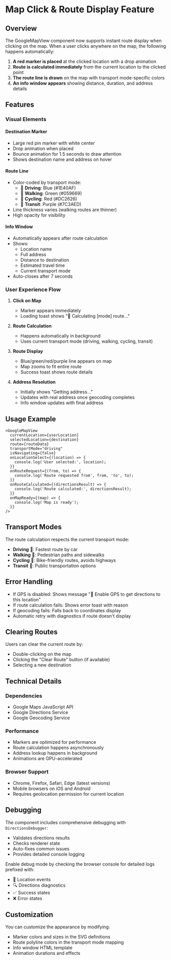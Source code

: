 # Map Click & Route Display Feature

## Overview
The GoogleMapView component now supports instant route display when clicking on the map. When a user clicks anywhere on the map, the following happens automatically:

1. **A red marker is placed** at the clicked location with a drop animation
2. **Route is calculated immediately** from the current location to the clicked point
3. **The route line is drawn** on the map with transport mode-specific colors
4. **An info window appears** showing distance, duration, and address details

## Features

### Visual Elements

#### Destination Marker
- Large red pin marker with white center
- Drop animation when placed
- Bounce animation for 1.5 seconds to draw attention
- Shows destination name and address on hover

#### Route Line
- Color-coded by transport mode:
  - 🚗 **Driving**: Blue (#1E40AF)
  - 🚶 **Walking**: Green (#059669)
  - 🚴 **Cycling**: Red (#DC2626)
  - 🚌 **Transit**: Purple (#7C3AED)
- Line thickness varies (walking routes are thinner)
- High opacity for visibility

#### Info Window
- Automatically appears after route calculation
- Shows:
  - Location name
  - Full address
  - Distance to destination
  - Estimated travel time
  - Current transport mode
- Auto-closes after 7 seconds

### User Experience Flow

1. **Click on Map**
   - Marker appears immediately
   - Loading toast shows "📍 Calculating [mode] route..."
   
2. **Route Calculation**
   - Happens automatically in background
   - Uses current transport mode (driving, walking, cycling, transit)
   
3. **Route Display**
   - Blue/green/red/purple line appears on map
   - Map zooms to fit entire route
   - Success toast shows route details
   
4. **Address Resolution**
   - Initially shows "Getting address..."
   - Updates with real address once geocoding completes
   - Info window updates with final address

## Usage Example

```tsx
<GoogleMapView
  currentLocation={userLocation}
  selectedLocation={destination}
  route={routeData}
  transportMode="driving"
  isNavigating={false}
  onLocationSelect={(location) => {
    console.log('User selected:', location);
  }}
  onRouteRequest={(from, to) => {
    console.log('Route requested from', from, 'to', to);
  }}
  onRouteCalculated={(directionsResult) => {
    console.log('Route calculated:', directionsResult);
  }}
  onMapReady={(map) => {
    console.log('Map is ready');
  }}
/>
```

## Transport Modes

The route calculation respects the current transport mode:

- **Driving** 🚗: Fastest route by car
- **Walking** 🚶: Pedestrian paths and sidewalks
- **Cycling** 🚴: Bike-friendly routes, avoids highways
- **Transit** 🚌: Public transportation options

## Error Handling

- If GPS is disabled: Shows message "📍 Enable GPS to get directions to this location"
- If route calculation fails: Shows error toast with reason
- If geocoding fails: Falls back to coordinates display
- Automatic retry with diagnostics if route doesn't display

## Clearing Routes

Users can clear the current route by:
- Double-clicking on the map
- Clicking the "Clear Route" button (if available)
- Selecting a new destination

## Technical Details

### Dependencies
- Google Maps JavaScript API
- Google Directions Service
- Google Geocoding Service

### Performance
- Markers are optimized for performance
- Route calculation happens asynchronously
- Address lookup happens in background
- Animations are GPU-accelerated

### Browser Support
- Chrome, Firefox, Safari, Edge (latest versions)
- Mobile browsers on iOS and Android
- Requires geolocation permission for current location

## Debugging

The component includes comprehensive debugging with `DirectionsDebugger`:
- Validates directions results
- Checks renderer state
- Auto-fixes common issues
- Provides detailed console logging

Enable debug mode by checking the browser console for detailed logs prefixed with:
- 📍 Location events
- 🔍 Directions diagnostics
- ✅ Success states
- ❌ Error states

## Customization

You can customize the appearance by modifying:
- Marker colors and sizes in the SVG definitions
- Route polyline colors in the transport mode mapping
- Info window HTML template
- Animation durations and effects